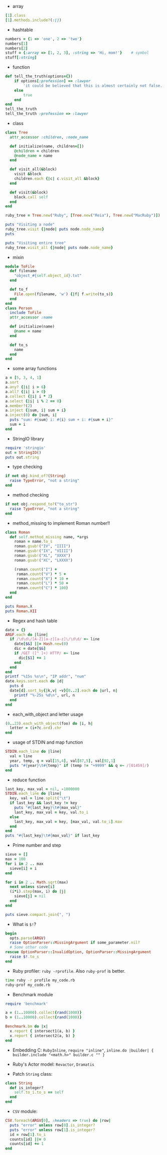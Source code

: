 - array
```ruby
[1].class
[1].methods.include?(:[])
```

- hashtable
```ruby
numbers = {1 => 'one', 2 => 'two'}
numbers[1]
numbers[2]
stuff = {:array => [1, 2, 3], :string => 'Hi, mom!'}    # symbol
stuff[:string]
```

- function
```ruby
def tell_the_truth(options={})
    if options[:profession] == :lawyer
        'it could be believed that this is almost certainly not false.'
    else
        true
    end
end
tell_the_truth
tell_the_truth :profession => :lawyer
```

- class
```ruby
class Tree
  attr_accessor :children, :node_name

  def initialize(name, children=[])
    @children = children
    @node_name = name
  end

  def visit_all(&block)
    visit &block
    children.each {|c| c.visit_all &block}
  end

  def visit(&block)
    block.call self
  end
end

ruby_tree = Tree.new("Ruby", [Tree.new("Reia"), Tree.new("MacRuby")])

puts "Visiting a node"
ruby_tree.visit {|node| puts node.node_name}
puts

puts "Visiting entire tree"
ruby_tree.visit_all {|node| puts node.node_name}
```

- mixin
```ruby
module ToFile
  def filename
    "object_#{self.object_id}.txt"
  end

  def to_f
    File.open(filename, 'w') {|f| f.write(to_s)}
  end
end
class Person
  include ToFile
  attr_accessor :name

  def initialize(name)
    @name = name
  end

  def to_s
    name
  end
end
```

- some array functions
```ruby
a = [5, 3, 4, 1]
a.sort
a.any? {|i| i > 6}
a.all? {|i| i > 0}
a.collect {|i| i * 2}
a.select {|i| i % 2 == 0}
a.member?(2)
a.inject {|sum, i| sum + i}
a.inject(0) do |sum, i|
  puts "sum: #{sum} i: #{i} sum + i: #{sum + i}"
  sum + i
end
```

- StringIO library
```ruby
require 'stringio'
out = StringIO()
puts out.string
```

- type checking
```ruby
if not obj.kind_of?(String)
  raise TypeError, "not a string"
end
```

- method checking
```ruby
if not obj.respond_to?("to_str")
  raise TypeError, "not a string"
end
```

- method_missing to implement Roman number!!
```ruby
class Roman
  def self.method_missing name, *args
    roman = name.to_s
    roman.gsub!("IV", "IIII")
    roman.gsub!("IX", "VIIII")
    roman.gsub!("XL", "XXXX")
    roman.gsub!("XC", "LXXXX")

    (roman.count("I") +
     roman.count("V") * 5 +
     roman.count("X") * 10 +
     roman.count("L") * 50 +
     roman.count("C") * 100)
  end
end

puts Roman.X
puts Roman.XII
```

- Regex and hash table
```ruby
date = {}
ARGF.each do |line|
  if /\d\d\/[A-Z][a-z][a-z]\/\d\d/ =~ line
    date[$&] ||= Hash.new(0)
    dic = date[$&]
    if /GET ([^ ]+) HTTP/ =~ line
      dic[$1] += 1
    end
  end
end
printf "%15s %s\n", "IP addr", "num"
date.keys.sort.each do |d|
  puts d
  date[d].sort_by{|k,v| -v}[0..2].each do |url, n|
    printf "%-25s %d\n", url, n
  end
end
```

- each_with_object and letter usage
```ruby
(0..23).each_with_object(foo) do |i, h|
  letter = (i+?c.ord).chr
end
```

- usage of STDIN and map function
```ruby
STDIN.each_line do |line|
  val = line
  year, temp, q = val[15,4], val[87,5], val[92,1]
  puts "#{year}\t#{temp}" if (temp != "+9999" && q =~ /[01459]/)
end
```

- reduce function
```ruby
last_key, max_val = nil, -1000000
STDIN.each_line do |line|
  key, val = line.split("\t")
  if last_key && last_key != key
    puts "#{last_key}\t#{max_val}"
    last_key, max_val = key, val.to_i
  else
    last_key, max_val = key, [max_val, val.to_i].max
  end
end
puts "#{last_key}\t#{max_val}" if last_key
```

- Prime number and step
```ruby
sieve = []
max = 100
for i in 2 .. max
  sieve[i] = i
end

for i in 2 .. Math.sqrt(max)
  next unless sieve[i]
  (i*i).step(max, i) do |j|
    sieve[j] = nil
  end
end

puts sieve.compact.join(", ")
```

- What is `$!`?
```ruby
begin
  opts.parse(ARGV)
  raise OptionParser::MissingArgument if some_parameter.nil?
  # Some other code
rescue OptionParser::InvalidOption, OptionParser::MissingArgument
  raise $!.to_s
end
```

- Ruby profiler: `ruby -rprofile`. Also `ruby-prof` is better.
```bash
time ruby -r profile my_code.rb
ruby-prof my_code.rb
```

- Benchmark module
```ruby
require 'benchmark'

a = (1..10000).collect{rand(1000)}
b = (1..10000).collect{rand(1000)}

Benchmark.bm do |x|
  x.report { intersect1(a, b) }
  x.report { intersect2(a, b) }
end
```

- Embedding C: `RubyInline`, `require "inline"`, `inline.do |builder| { builder.include "<math.h>" builder.c "" }`

- Ruby's Actor model: `Revactor`, `Dramatis`

- Patch `String` class:
```ruby
class String
  def is_integer?
    self.to_i.to_s == self
  end
end
```

- `CSV` module:
```ruby
CSV.foreach(ARGV[0], :headers => true) do |row|
  puts "error" unless row[0].is_integer?
  puts "error" unless row[1].is_integer?
  id = row[1].to_i
  counts[id] ||= 0
  counts[id] += 1
end
```
